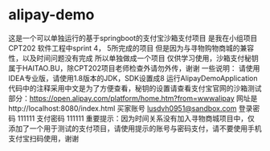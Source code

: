 # alipay-demo
这是一个可以单独运行的基于springboot的支付宝沙箱支付项目 
是我在小组项目 CPT202 软件工程中sprint 4， 5所完成的项目 
但是因为与寻物购物商城的兼容性，以及时间问题没有完成 
所以单独做成一个项目 
仅供学习使用，沙箱支付秘钥属于HAITAO.BU，除CPT202项目老师检查外请勿外传，谢谢 
一些说明： 
请使用IDEA专业版，请使用1.8版本的JDK，SDK设置成8 
运行AlipayDemoApplication 
代码中的注释采用中文是为了方便查看，秘钥的设置请查看支付宝官网的沙箱测试部分：https://open.alipay.com/platform/home.htm?from=wwwalipay 
网址是http://localhost:8080/index.html 
买家账号 
lusdvh0951@sandbox.com 
登录密码 
111111 
支付密码 
111111 
重要提示：因为时间关系没有加入寻物商城项目中，仅添加了一个用于测试的支付项目，请使用提示的账号与密码支付，请不要使用手机支付宝扫码使用，谢谢 
